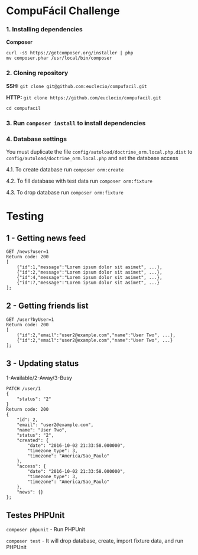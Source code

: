 # CompuFácil Challenge

### 1. Installing dependencies
**Composer**

    curl -sS https://getcomposer.org/installer | php
    mv composer.phar /usr/local/bin/composer

### 2. Cloning repository
**SSH:** `git clone git@github.com:euclecio/compufacil.git`

**HTTP:** `git clone https://github.com/euclecio/compufacil.git`

`cd compufacil`

### 3. Run `composer install` to install dependencies

### 4. Database settings

You must duplicate the file `config/autoload/doctrine_orm.local.php.dist` to `config/autoload/doctrine_orm.local.php` and set the database access

4.1. To create database run `composer orm:create`

4.2. To fill database with test data run `composer orm:fixture`

4.3. To drop database run `composer orm:fixture`

# **Testing**

## 1 - Getting news feed 

    GET /news?user=1
    Return code: 200
    [
        {"id":1,"message":"Lorem ipsum dolor sit asimet", ...},
        {"id":2,"message":"Lorem ipsum dolor sit asimet", ...},
        {"id":4,"message":"Lorem ipsum dolor sit asimet", ...},
        {"id":7,"message":"Lorem ipsum dolor sit asimet", ...}
    ];
    
## 2 - Getting friends list

    GET /user?byUser=1
    Return code: 200
    [
        {"id":2,"email":"user2@example.com","name":"User Two", ...},
        {"id":2,"email":"user2@example.com","name":"User Two", ...}
    ];
    
## 3 - Updating status
1-Available/2-Away/3-Busy
    
    PATCH /user/1
    {
        "status": "2"
    }
    Return code: 200
    {
        "id": 2,
        "email": "user2@example.com",
        "name": "User Two",
        "status": "2",
        "created": {
            "date": "2016-10-02 21:33:58.000000",
            "timezone_type": 3,
            "timezone": "America/Sao_Paulo"
        },
        "access": {
            "date": "2016-10-02 21:33:58.000000",
            "timezone_type": 3,
            "timezone": "America/Sao_Paulo"
        },
        "news": {}
    };
    
    
## Testes PHPUnit
    
`composer phpunit` - Run PHPUnit

`composer test` - It will drop database, create, import fixture data, and run PHPUnit
